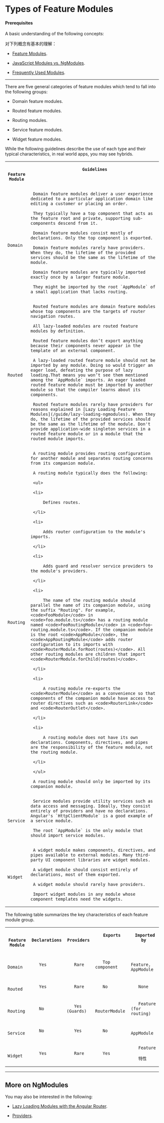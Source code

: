 # Types of Feature Modules

#### Prerequisites

A basic understanding of the following concepts:

对下列概念有基本的理解：

* [Feature Modules](guide/feature-modules).

* [JavaScript Modules vs. NgModules](guide/ngmodule-vs-jsmodule).

* [Frequently Used Modules](guide/frequent-ngmodules).

<hr>

There are five general categories of feature modules which
tend to fall into the following groups:

* Domain feature modules.

* Routed feature modules.

* Routing modules.

* Service feature modules.

* Widget feature modules.

While the following guidelines describe the use of each type and their
typical characteristics, in real world apps, you may see hybrids.

<table>

 <tr>

   <th style="vertical-align: top">

     Feature Module

   </th>

   <th style="vertical-align: top">

     Guidelines

   </th>

 </tr>

 <tr>

   <td>

       Domain

   </td>

   <td>

     Domain feature modules deliver a user experience dedicated to a particular application domain like editing a customer or placing an order.

     They typically have a top component that acts as the feature root and private, supporting sub-components descend from it.

     Domain feature modules consist mostly of declarations. Only the top component is exported.

     Domain feature modules rarely have providers. When they do, the lifetime of the provided services should be the same as the lifetime of the module.

     Domain feature modules are typically imported exactly once by a larger feature module.

     They might be imported by the root `AppModule` of a small application that lacks routing.

   </td>

 </tr>

 <tr>

   <td>

       Routed

   </td>

   <td>

     Routed feature modules are domain feature modules whose top components are the targets of router navigation routes.

     All lazy-loaded modules are routed feature modules by definition.

     Routed feature modules don’t export anything because their components never appear in the template of an external component.

     A lazy-loaded routed feature module should not be imported by any module. Doing so would trigger an eager load, defeating the purpose of lazy loading.That means you won’t see them mentioned among the `AppModule` imports. An eager loaded routed feature module must be imported by another module so that the compiler learns about its components.

     Routed feature modules rarely have providers for reasons explained in [Lazy Loading Feature Modules](/guide/lazy-loading-ngmodules). When they do, the lifetime of the provided services should be the same as the lifetime of the module. Don't provide application-wide singleton services in a routed feature module or in a module that the routed module imports.

   </td>

 </tr>

 <tr>

   <td>

       Routing

   </td>

   <td>

     A routing module provides routing configuration for another module and separates routing concerns from its companion module.

     A routing module typically does the following:

     <ul>

     <li>

         Defines routes.

     </li>

     <li>

         Adds router configuration to the module's imports.

     </li>

     <li>

         Adds guard and resolver service providers to the module's providers.

     </li>

     <li>

         The name of the routing module should parallel the name of its companion module, using the suffix "Routing". For example, <code>FooModule</code> in <code>foo.module.ts</code> has a routing module named <code>FooRoutingModule</code> in <code>foo-routing.module.ts</code>. If the companion module is the root <code>AppModule</code>, the <code>AppRoutingModule</code> adds router configuration to its imports with <code>RouterModule.forRoot(routes)</code>. All other routing modules are children that import <code>RouterModule.forChild(routes)</code>.

     </li>

     <li>

         A routing module re-exports the <code>RouterModule</code> as a convenience so that components of the companion module have access to router directives such as <code>RouterLink</code> and <code>RouterOutlet</code>.

     </li>

     <li>

         A routing module does not have its own declarations. Components, directives, and pipes are the responsibility of the feature module, not the routing module.

     </li>

     </ul>

     A routing module should only be imported by its companion module.

   </td>

 </tr>

 <tr>

   <td>

       Service

   </td>

   <td>

     Service modules provide utility services such as data access and messaging. Ideally, they consist entirely of providers and have no declarations. Angular's `HttpClientModule` is a good example of a service module.

     The root `AppModule` is the only module that should import service modules.

   </td>

 </tr>

 <tr>

   <td>

       Widget

   </td>

   <td>

     A widget module makes components, directives, and pipes available to external modules. Many third-party UI component libraries are widget modules.

     A widget module should consist entirely of declarations, most of them exported.

     A widget module should rarely have providers.

     Import widget modules in any module whose component templates need the widgets.

   </td>

 </tr>

</table>

The following table summarizes the key characteristics of each feature module group.

<table>

 <tr>

   <th style="vertical-align: top">

     Feature Module

   </th>

   <th style="vertical-align: top">

     Declarations

   </th>

   <th style="vertical-align: top">

     Providers

   </th>

   <th style="vertical-align: top">

     Exports

   </th>

   <th style="vertical-align: top">

     Imported by

   </th>

 </tr>

 <tr>

   <td>

       Domain

   </td>

   <td>

       Yes

   </td>

   <td>

       Rare

   </td>

   <td>

       Top component

   </td>

   <td>

       Feature, AppModule

   </td>

 </tr>

 <tr>

   <td>

       Routed

   </td>

   <td>

       Yes

   </td>

   <td>

       Rare

   </td>

   <td>

       No

   </td>

   <td>

       None

   </td>

 </tr>

 <tr>

   <td>

       Routing

   </td>

   <td>

       No

   </td>

   <td>

       Yes (Guards)

   </td>

   <td>

       RouterModule

   </td>

   <td>

       Feature (for routing)

   </td>

 </tr>

 <tr>

   <td>

       Service

   </td>

   <td>

       No

   </td>

   <td>

       Yes

   </td>

   <td>

       No

   </td>

   <td>

       AppModule

   </td>

 </tr>

 <tr>

   <td>

       Widget

   </td>

   <td>

       Yes

   </td>

   <td>

       Rare

   </td>

   <td>

       Yes

   </td>

   <td>

       Feature

       特性

   </td>

 </tr>

</table>

<hr />

## More on NgModules

You may also be interested in the following:

* [Lazy Loading Modules with the Angular Router](guide/lazy-loading-ngmodules).

* [Providers](guide/providers).
